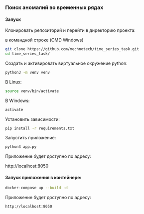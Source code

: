 ### Поиск аномалий во временных рядах

#### Запуск

Клонировать репозиторий и перейти в директорию проекта:

в командной строке (CMD Windows)

```BASH
git clone https://github.com/mechnotech/time_series_task.git
cd time_series_task/
```

Создать и активировать виртуальное окружение python:

```BASH
python3 -m venv venv
```

В Linux:
```BASH
source venv/bin/activate
```

В Windows:
```PowerShell
activate
```

Установить зависимости:

```BASH
pip install -r requirements.txt
```

Запустить приложение:

```BASH
python3 app.py
```
Приложение будет доступно по адресу:

http://localhost:8050


#### Запуск приложения в контейнере:

```BASH
docker-compose up --build -d
```

Приложение будет доступно по адресу:

`http://localhost:8050`